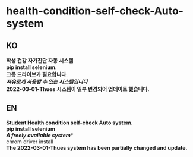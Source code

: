 # health-condition-self-check-Auto-system
## KO
**학생 건강 자가진단 자동 시스템**   
**pip install selenium**.  
**크롬 드라이브가 필요합니다**.  
***자유로게 사용할 수 있는 시스템입니다***   
**2022-03-01-Thues 시스템이 일부 변경되어 업데이트 했습니다.**   
## EN
**Student Health condition self-check Auto system**.  
**pip install selenium**  
***A freely available system****   
chrom driver install   
**The 2022-03-01-Thues system has been partially changed and update.**
